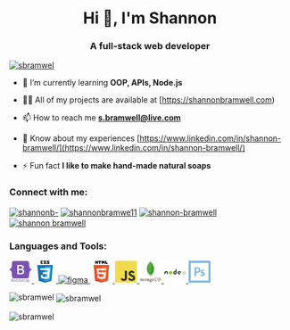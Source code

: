 <h1 align="center">Hi 👋, I'm Shannon</h1>
<h3 align="center">A full-stack web developer</h3>

<p align="left"> <a href="https://github.com/ryo-ma/github-profile-trophy"><img src="https://github-profile-trophy.vercel.app/?username=sbramwel" alt="sbramwel" /></a> </p>

- 🌱 I’m currently learning **OOP, APIs, Node.js**

- 👨‍💻 All of my projects are available at [https://shannonbramwell.com)

- 📫 How to reach me **s.bramwell@live.com**

- 📄 Know about my experiences [https://www.linkedin.com/in/shannon-bramwell/](https://www.linkedin.com/in/shannon-bramwell/)

- ⚡ Fun fact **I like to make hand-made natural soaps**

<h3 align="left">Connect with me:</h3>
<p align="left">
<a href="https://codepen.io/shannonb-" target="blank"><img align="center" src="https://raw.githubusercontent.com/rahuldkjain/github-profile-readme-generator/master/src/images/icons/Social/codepen.svg" alt="shannonb-" height="30" width="40" /></a>
<a href="https://twitter.com/shannonbramwe11" target="blank"><img align="center" src="https://raw.githubusercontent.com/rahuldkjain/github-profile-readme-generator/master/src/images/icons/Social/twitter.svg" alt="shannonbramwe11" height="30" width="40" /></a>
<a href="https://linkedin.com/in/shannon-bramwell" target="blank"><img align="center" src="https://raw.githubusercontent.com/rahuldkjain/github-profile-readme-generator/master/src/images/icons/Social/linked-in-alt.svg" alt="shannon-bramwell" height="30" width="40" /></a>
<a href="https://fb.com/shannon bramwell" target="blank"><img align="center" src="https://raw.githubusercontent.com/rahuldkjain/github-profile-readme-generator/master/src/images/icons/Social/facebook.svg" alt="shannon bramwell" height="30" width="40" /></a>
</p>

<h3 align="left">Languages and Tools:</h3>
<p align="left"> <a href="https://getbootstrap.com" target="_blank" rel="noreferrer"> <img src="https://raw.githubusercontent.com/devicons/devicon/master/icons/bootstrap/bootstrap-plain-wordmark.svg" alt="bootstrap" width="40" height="40"/> </a> <a href="https://www.w3schools.com/css/" target="_blank" rel="noreferrer"> <img src="https://raw.githubusercontent.com/devicons/devicon/master/icons/css3/css3-original-wordmark.svg" alt="css3" width="40" height="40"/> </a> <a href="https://www.figma.com/" target="_blank" rel="noreferrer"> <img src="https://www.vectorlogo.zone/logos/figma/figma-icon.svg" alt="figma" width="40" height="40"/> </a> <a href="https://www.w3.org/html/" target="_blank" rel="noreferrer"> <img src="https://raw.githubusercontent.com/devicons/devicon/master/icons/html5/html5-original-wordmark.svg" alt="html5" width="40" height="40"/> </a> <a href="https://developer.mozilla.org/en-US/docs/Web/JavaScript" target="_blank" rel="noreferrer"> <img src="https://raw.githubusercontent.com/devicons/devicon/master/icons/javascript/javascript-original.svg" alt="javascript" width="40" height="40"/> </a> <a href="https://www.mongodb.com/" target="_blank" rel="noreferrer"> <img src="https://raw.githubusercontent.com/devicons/devicon/master/icons/mongodb/mongodb-original-wordmark.svg" alt="mongodb" width="40" height="40"/> </a> <a href="https://nodejs.org" target="_blank" rel="noreferrer"> <img src="https://raw.githubusercontent.com/devicons/devicon/master/icons/nodejs/nodejs-original-wordmark.svg" alt="nodejs" width="40" height="40"/> </a> <a href="https://www.photoshop.com/en" target="_blank" rel="noreferrer"> <img src="https://raw.githubusercontent.com/devicons/devicon/master/icons/photoshop/photoshop-line.svg" alt="photoshop" width="40" height="40"/> </a> </p>

<p><img align="left" src="https://github-readme-stats.vercel.app/api/top-langs?username=sbramwel&show_icons=true&locale=en&layout=compact" alt="sbramwel" /></p>

<p>&nbsp;<img align="center" src="https://github-readme-stats.vercel.app/api?username=sbramwel&show_icons=true&locale=en" alt="sbramwel" /></p>

<p><img align="center" src="https://github-readme-streak-stats.herokuapp.com/?user=sbramwel&" alt="sbramwel" /></p>
